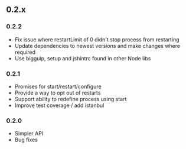## 0.2.x

### 0.2.2
 * Fix issue where restartLimit of 0 didn't stop process from restarting
 * Update dependencies to newest versions and make changes where required
 * Use biggulp, setup and jshintrc found in other Node libs

### 0.2.1

 * Promises for start/restart/configure
 * Provide a way to opt out of restarts
 * Support ability to redefine process using start
 * Improve test coverage / add istanbul

### 0.2.0

 * Simpler API
 * Bug fixes
